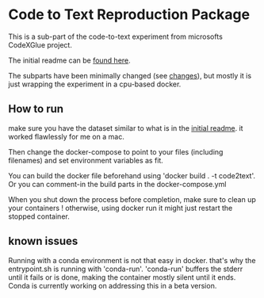 # Code to Text Reproduction Package

This is a sub-part of the code-to-text experiment from microsofts CodeXGlue project. 

The initial readme can be [found here](./initial_readme.md).

The subparts have been minimally changed (see [changes](./changes.md)), but mostly it is just wrapping the experiment in a cpu-based docker.

## How to run 

make sure you have the dataset similar to what is in the [initial readme](./initial_readme.md). it worked flawlessly for me on a mac. 

Then change the docker-compose to point to your files (including filenames) and set environment variables as fit. 

You can build the docker file beforehand using 'docker build . -t code2text'. 
Or you can comment-in the build parts in the docker-compose.yml

When you shut down the process before completion, make sure to clean up your containers ! otherwise, using docker run it might just restart the stopped container. 

## known issues

Running with a conda environment is not that easy in docker. 
that's why the entrypoint.sh is running with 'conda-run'. 
'conda-run' buffers the stderr until it fails or is done, making the container mostly silent until it ends. 
Conda is currently working on addressing this in a beta version. 